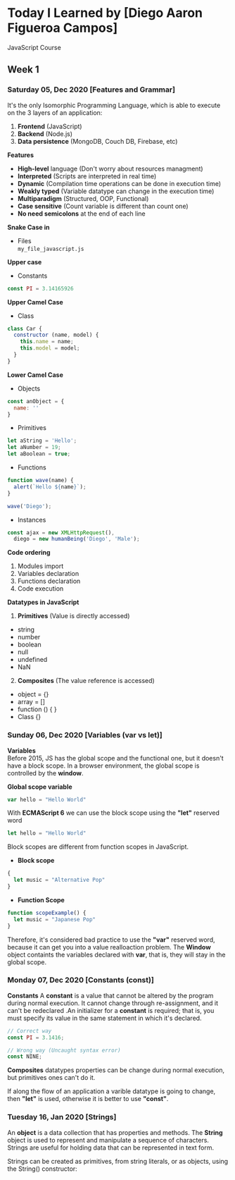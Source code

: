 # Today I Learned by [Diego Aaron Figueroa Campos]

JavaScript Course

## Week 1

### Saturday 05, Dec 2020 [Features and Grammar]
It's the only Isomorphic Programming Language, which is able to execute on the 3 layers of an application:

1. **Frontend** (JavaScript)
2. **Backend** (Node.js)
3. **Data persistence** (MongoDB, Couch DB, Firebase, etc)

**Features**
- **High-level** language (Don't worry about resources managment)
- **Interpreted** (Scripts are interpreted in real time)
- **Dynamic** (Compilation time operations can be done in execution time)
- **Weakly typed** (Variable datatype can change in the execution time)
- **Multiparadigm** (Structured, OOP, Functional)
- **Case sensitive** (Count variable is different than count one)
- **No need semicolons** at the end of each line

**Snake Case in**
- Files  
``my_file_javascript.js``

**Upper case**
- Constants 
```js 
const PI = 3.14165926
```

**Upper Camel Case**
- Class
```js
class Car {
  constructor (name, model) {
    this.name = name;
    this.model = model;
  }
}
```

**Lower Camel Case**
- Objects
```js
const anObject = {
  name: ''
}
```

- Primitives
```js
let aString = 'Hello';
let aNumber = 19;
let aBoolean = true;
```

- Functions
```js
function wave(name) {
  alert(`Hello ${name}`);
}

wave('Diego');
```

- Instances
```js
const ajax = new XMLHttpRequest(),
  diego = new humanBeing('Diego', 'Male');
```

**Code ordering**
1. Modules import
2. Variables declaration
3. Functions declaration
4. Code execution

**Datatypes in JavaScript**
1. **Primitives** (Value is directly accessed)
- string
- number
- boolean
- null
- undefined
- NaN

2. **Composites** (The value reference is accessed)
- object = {}
- array = []
- function () { }
- Class {}

### Sunday 06, Dec 2020 [Variables (var vs let)]
**Variables**  
Before 2015, JS has the global scope and the functional one, but it doesn't have a block scope. In a browser environment, the global scope is controlled by the **window**.

**Global scope variable**
```js
var hello = "Hello World"
```

With **ECMAScript 6** we can use the block scope using the **"let"** reserved word 
```js
let hello = "Hello World"
```
Block scopes are different from function scopes in JavaScript.

- **Block scope**
```js
{
  let music = "Alternative Pop"
}
```

- **Function Scope**
```js
function scopeExample() {
  let music = "Japanese Pop"
}
```

Therefore, it's considered bad practice to use the **"var"** reserved word, because it can get you into a value realloaction problem. The **Window** object containts the variables declared with **var**, that is, they will stay in the global scope.

### Monday 07, Dec 2020 [Constants (const)]
**Constants**
A **constant** is a value that cannot be altered by the program during normal execution. It cannot change through re-assignment, and it can't be redeclared .An initializer for a **constant** is required; that is, you must specify its value in the same statement in which it's declared.

```js
// Correct way
const PI = 3.1416;

// Wrong way (Uncaught syntax error)
const NINE;
```
**Composites** datatypes properties can be change during normal execution, but primitives ones can't do it.

If along the flow of an application a varible datatype is going to change, then **"let"** is used, otherwise it is better to use **"const"**.

### Tuesday 16, Jan 2020 [Strings]
An **object** is a data collection that has properties and methods. The **String** object is used to represent and manipulate a sequence of characters. Strings are useful for holding data that can be represented in text form.

Strings can be created as primitives, from string literals, or as objects, using the String() constructor:
